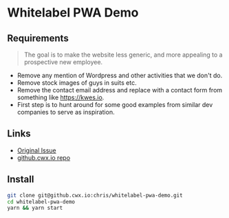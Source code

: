 
# Whitelabel PWA Demo

## Requirements

> The goal is to make the website less generic, and more appealing to a prospective new employee.

- Remove any mention of Wordpress and other activities that we don't do.
- Remove stock images of guys in suits etc.
- Remove the contact email address and replace with a contact form from something like https://kwes.io.
- First step is to hunt around for some good examples from similar dev companies to serve as inspiration.

## Links

- [Original Issue](https://github.cwx.io/issue/other/issues/2)
- [github.cwx.io repo](https://github.cwx.io/chris/whitelabel-pwa-demo)

## Install

```bash
git clone git@github.cwx.io:chris/whitelabel-pwa-demo.git
cd whitelabel-pwa-demo
yarn && yarn start
```
